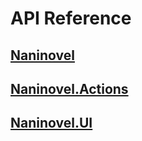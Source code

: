 # API Reference

## [Naninovel](naninovel.md)


## [Naninovel.Actions](naninovel-actions.md)


## [Naninovel.UI](naninovel-ui.md)


